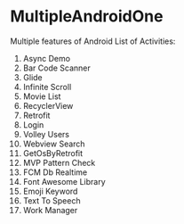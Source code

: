 # MultipleAndroidOne
Multiple features of Android
List of Activities:
1. Async Demo
2. Bar Code Scanner
3. Glide
4. Infinite Scroll
5. Movie List
6. RecyclerView
7. Retrofit
8. Login
9. Volley Users
10. Webview Search
11. GetOsByRetrofit 
12. MVP Pattern Check
13. FCM Db Realtime
14. Font Awesome Library
15. Emoji Keyword
16. Text To Speech
17. Work Manager